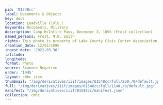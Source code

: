 ```yaml
---
pid: '01548cc'
label: Documents & Objects
key: docs
location: Leadville (Colo.)
keywords: Documents, Military
description: Camp McIntire Pass, December 3, 1896 (Frost collection)
named_persons: Frost, M.W. Smith
rights: This photo is property of Lake County Civic Center Association.
creation_date: 12/03/1896
ingest_date: '2021-03-30'
latitude: 
longitude: 
format: Photo
source: Scanned Negative
order: '1445'
layout: cmhc_item
thumbnail: "/img/derivatives/iiif/images/01548cc/full/250,/0/default.jpg"
full: "/img/derivatives/iiif/images/01548cc/full/1140,/0/default.jpg"
manifest: "/img/derivatives/iiif/01548cc/manifest.json"
collection: cmhc
---
```

